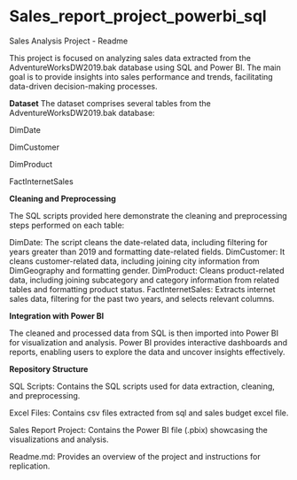 # Sales_report_project_powerbi_sql

Sales Analysis Project - Readme

This project is focused on analyzing sales data extracted from the AdventureWorksDW2019.bak database using SQL and Power BI. The main goal is to provide insights into sales performance and trends, facilitating data-driven decision-making processes.

**Dataset**
The dataset comprises several tables from the AdventureWorksDW2019.bak database:

  DimDate

  DimCustomer

  DimProduct

  FactInternetSales

**Cleaning and Preprocessing**

The SQL scripts provided here demonstrate the cleaning and preprocessing steps performed on each table:

DimDate: The script cleans the date-related data, including filtering for years greater than 2019 and formatting date-related fields.
DimCustomer: It cleans customer-related data, including joining city information from DimGeography and formatting gender.
DimProduct: Cleans product-related data, including joining subcategory and category information from related tables and formatting product status.
FactInternetSales: Extracts internet sales data, filtering for the past two years, and selects relevant columns.

**Integration with Power BI**

The cleaned and processed data from SQL is then imported into Power BI for visualization and analysis. Power BI provides interactive dashboards and reports, enabling users to explore the data and uncover insights effectively.

**Repository Structure**

SQL Scripts: Contains the SQL scripts used for data extraction, cleaning, and preprocessing.

Excel Files: Contains csv files extracted from sql and sales budget excel file.

Sales Report Project: Contains the Power BI file (.pbix) showcasing the visualizations and analysis.

Readme.md: Provides an overview of the project and instructions for replication.
